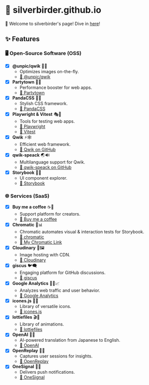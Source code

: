 # 🚀 silverbirder.github.io

👋 Welcome to silverbirder's page! Dive in [here](https://silverbirder.github.io)!

## ✨ Features

### 🖥️ Open-Source Software (OSS)

- [x] **@unpic/qwik** 🚀📸
  - Optimizes images on-the-fly.
  - [🔗 @unpic/qwik](https://unpic.pics/img/qwik/)
- [x] **Partytown** 🥳🌐
  - Performance booster for web apps.
  - [🔗 Partytown](https://partytown.builder.io)
- [x] **PandaCSS** 🐼💃
  - Stylish CSS framework.
  - [🔗 PandaCSS](https://panda-css.com/)
- [x] **Playwright & Vitest** 🎭🔬
  - Tools for testing web apps.
  - [🔗 Playwright](https://playwright.dev/)
  - [🔗 Vitest](https://vitest.dev/)
- [x] **Qwik** ⚡🕸️
  - Efficient web framework.
  - [🔗 Qwik on GitHub](https://github.com/BuilderIO/qwik)
- [x] **qwik-speack** 🌏🔊
  - Multilanguage support for Qwik.
  - [🔗 qwik-speack on GitHub](https://github.com/robisim74/qwik-speak)
- [x] **Storybook** 📓🌟
  - UI component explorer.
  - [🔗 Storybook](https://storybook.js.org/)

### 🌐 Services (SaaS)

- [x] **Buy me a coffee** ☕💖
  - Support platform for creators.
  - [🔗 Buy me a coffee](https://buymeacoffee.com/)
- [x] **Chromatic** 🌈📊
  - Chromatic automates visual & interaction tests for Storybook.
  - [🔗 chromatic](https://www.chromatic.com/)
  - [🔗 My Chromatic Link](https://main--65313b8558d9798a31df9b3b.chromatic.com)
- [x] **Cloudinary** 🌌🖼️
  - Image hosting with CDN.
  - [🔗 Cloudinary](https://cloudinary.com/)
- [x] **giscus** 🐦🗨️
  - Engaging platform for GitHub discussions.
  - [🔗 giscus](https://giscus.app/)
- [x] **Google Analytics** 🕵️‍♂️📈
  - Analyzes web traffic and user behavior.
  - [🔗 Google Analytics](https://analytics.google.com)
- [x] **icones.js** 📌🌈
  - Library of versatile icons.
  - [🔗 icones.js](https://icones.js.org)
- [x] **lottiefiles** 🎬📁
  - Library of animations.
  - [🔗 lottiefiles](https://lottiefiles.com/)
- [x] **OpenAI** 🧠🌐
  - AI-powered translation from Japanese to English.
  - [🔗 OpenAI](https://openai.com/)
- [x] **OpenReplay** 🎥🔄
  - Captures user sessions for insights.
  - [🔗 OpenReplay](https://openreplay.com/)
- [x] **OneSignal** 📡💌
  - Delivers push notifications.
  - [🔗 OneSignal](https://onesignal.com/)
